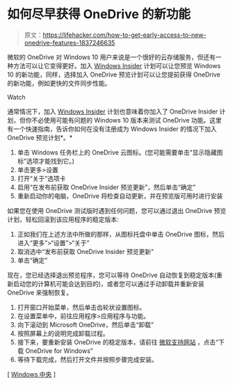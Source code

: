# 如何尽早获得 OneDrive 的新功能

> 原文：<https://lifehacker.com/how-to-get-early-access-to-new-onedrive-features-1837246635>

微软的 OneDrive 对 Windows 10 用户来说是一个很好的云存储服务，但还有一种方法可以让它变得更好。加入 [Windows Insider](https://lifehacker.com/get-the-newest-version-of-windows-forever-with-windows-1775733312) 计划可以让您预览 Windows 10 的新功能，同样，选择加入 OneDrive 预览计划可以让您提前获得 OneDrive 的新功能，例如更快的文件同步性能。

Watch

通常情况下，加入 [Windows Insider](https://lifehacker.com/get-the-newest-version-of-windows-forever-with-windows-1775733312) 计划也意味着你加入了 OneDrive Insider 计划，但你不必使用可能有问题的 Windows 10 版本来测试 OneDrive 功能。这里有一个快速指南，告诉你如何在没有注册成为 Windows Insider 的情况下加入 OneDrive 预览计划*。*

1.  单击 Windows 任务栏上的 OneDrive 云图标。(您可能需要单击“显示隐藏图标”选项才能找到它。)
2.  单击更多>设置
3.  打开“关于”选项卡
4.  启用“在发布前获取 OneDrive Insider 预览更新”，然后单击“确定”
5.  重新启动你的电脑，OneDrive 将检查自动更新，并在预览版可用时进行安装

如果您在使用 OneDrive 测试版时遇到任何问题，您可以通过退出 OneDrive 预览计划，轻松回滚到该应用程序的稳定版本:

1.  正如我们在上述方法中所做的那样，从图标托盘中单击 OneDrive 图标，然后进入“更多”>“设置”>“关于”
2.  取消选中“发布前获取 OneDrive Insider 预览更新”
3.  单击“确定”

现在，您已经选择退出预览程序，您可以等待 OneDrive 自动恢复到稳定版本(重新启动您的计算机可能会达到目的)，或者您可以通过手动卸载并重新安装 OneDrive 来强制恢复。

1.  打开窗口开始菜单，然后单击齿轮状设置图标。
2.  在设置菜单中，前往应用程序>应用程序与功能。
3.  向下滚动到 Microsoft OneDrive，然后单击“卸载”
4.  按照屏幕上的说明完成卸载过程。
5.  接下来，要重新安装 OneDrive 的稳定版本，请前往 [微软支持网站](https://support.office.com/en-us/article/onedrive-release-notes-845dcf18-f921-435e-bf28-4e24b95e5fc0?ui=en-US&rs=en-US&ad=US) ，点击“下载 OneDrive for Windows”
6.  等待下载完成，然后打开文件并按照步骤完成安装。

[ [Windows 中央](https://www.windowscentral.com/how-get-insider-previews-onedrive-windows-10) ]